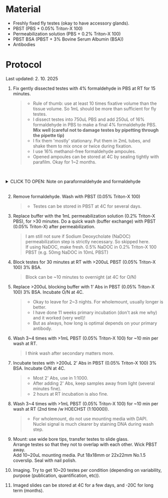 # Material 
- Freshly fixed fly testes (okay to have accessory glands). 
- PBST (PBS + 0.05% Triton-X 100)
- Permeabilization solution (PBS + 0.2% Triton-X 100)
- PBST BSA (PBST + 3% Bovine Serum Albumin (BSA))
- Antibodies
 
# Protocol 

Last updated: 2. 10. 2025

<!--![Tubules before fixation](https://github.com/jongminkmg/Storage/blob/main/Pre-fix_tubules.jpg?raw=true "Tubules before fixation")
<br> before fixation-->

1. Fix gently dissected testes with 4% formaldehyde in PBS at RT for 15 minutes. 
    > - Rule of thumb: use at least 10 times fixative volume than the tissue volume. So 1mL should be more than sufficient for fly testes. <br>
    > - I dissect testes into 750uL PBS and add 250uL of 16% formaldehyde in PBS to make a final 4% formaldehyde PBS. <br>
        **Mix well (careful not to damage testes by pipetting through the pipette tip)**<br>
    > - I fix them 'mostly' stationary. Put them in 2mL tubes, and shake them to mix once or twice during fixation. <br>
    > - I use 16% methanol-free formaldehyde ampoules. <br>
    > - Opened ampoules can be stored at 4C by sealing tightly with parafilm. Okay for 1~2 months.<br>
    
<br><details>
<summary>CLICK TO OPEN: Note on paraformaldehyde and formaldehyde</summary>

    1) Paraformaldehyde is a polymer form (powder) of formaldehyde. 
       You cannot fix samples with paraformaldehyde, 
       so don't write in your method section that you fixed with paraformaldehyde.

    2) Once you open 16% formaldehyde ampoule, formaldehyde polymerizes. 
       So, the effective concentration of active moiety decreases over time. 
       Empirically, it did not matter to keep opened formaldehyde at 4C for up to 1~2 months. 

</details><br>

2. Remove formaldehyde. Wash with PBST (0.05% Triton-X 100)
    > - Testes can be stored in PBST at 4C for several days. <br>

3. Replace buffer with the 1mL permeabilization solution (0.2% Triton-X PBS), for >30 minutes. Do a quick wash (buffer exchange) with PBST (0.05% Triton-X) after permeabilization.
    > I am still not sure if Sodium Deoxycholate (NaDOC) permeabilization step is strictly necessary. So skipped here.<br>
    > If using NaDOC, make fresh. 0.5% NaDOC in 0.2% Triton-X 100 PBST (e.g. 50mg NaDOC in 10mL PBST)

4. Block testes for 30 minutes at RT with >200uL PBST (0.05% Triton-X 100) 3% BSA. 
    > Block can be ~10 minutes to overnight (at 4C for O/N)

5. Replace >200uL blocking buffer with 1’ Abs in PBST (0.05% Triton-X 100) 3% BSA. Incubate O/N at 4C.
    > - Okay to leave for 2~3 nights. For wholemount, usually longer is better.
    > - I have done 11 weeks primary incubation (don't ask me why) and it worked (very well)!
    > - But as always, how long is optimal depends on your primary antibody. 

6. Wash 3~4 times with >1mL PBST (0.05% Triton-X 100) for ~10 min per wash at RT.
    > I think wash after secondary matters more. 

7. Incubate testes with >200uL 2’ Abs in PBST (0.05% Triton-X 100) 3% BSA. Incubate O/N at 4C.
   > - Most 2' Abs, use in 1:1000.<br>
   > - After adding 2' Abs, keep samples away from light (several minutes fine).<br>
   > - 2 hours at RT incubation is also fine. 

8. Wash 3~4 times with >1mL PBST (0.05% Triton-X 100) for ~10 min per wash at RT (2nd time /w HOECHST (1:10000)).
    > - For wholemount, do not use mounting media with DAPI. <br> Nuclei signal is much clearer by staining DNA during wash step. 

9. Mount: use wide bore tips, transfer testes to slide glass.<br> Arrange testes so that they not to overlap with each other. Wick PBST away. 
<br> Add 10~20uL mounting media. Put 18x18mm or 22x22mm No.1.5 coverslip. Seal with nail polish. 

10. Imaging. Try to get 10~20 testes per condition (depending on variability, purpose (publication, quantification, etc)).

11. Imaged slides can be stored at 4C for a few days, and -20C for long term (months).

